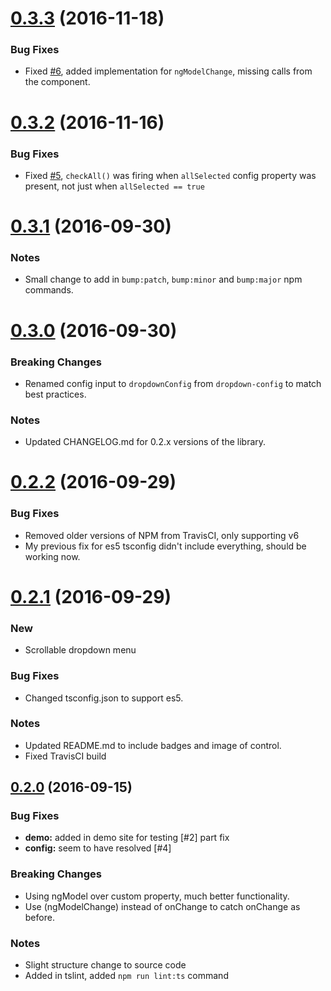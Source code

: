 <a name="0.3.3"></a>
# [0.3.3](https://github.com/andymeps/ng2-dropdown-multiselect/compare/v0.3.2...v0.3.3) (2016-11-18)

### Bug Fixes

* Fixed [#6](https://github.com/AndyMeps/ng2-dropdown-multiselect/issues/6), added implementation for 
`ngModelChange`, missing calls from the component.

<a name="0.3.2"></a>
# [0.3.2](https://github.com/andymeps/ng2-dropdown-multiselect/compare/v0.3.1...v0.3.2) (2016-11-16)

### Bug Fixes

* Fixed [#5](https://github.com/AndyMeps/ng2-dropdown-multiselect/issues/5), `checkAll()` was firing
when `allSelected` config property was present, not just when `allSelected == true`

<a name="0.3.1"></a>
# [0.3.1](https://github.com/andymeps/ng2-dropdown-multiselect/compare/v0.3.0...v0.3.1) (2016-09-30)

### Notes

* Small change to add in `bump:patch`, `bump:minor` and `bump:major` npm commands.

<a name="0.3.0"></a>
# [0.3.0](https://github.com/andymeps/ng2-dropdown-multiselect/compare/v0.2.2...v0.3.0) (2016-09-30)

### Breaking Changes

* Renamed config input to `dropdownConfig` from `dropdown-config` to match best practices.

### Notes

* Updated CHANGELOG.md for 0.2.x versions of the library.

<a name="0.2.2"></a>
# [0.2.2](https://github.com/andymeps/ng2-dropdown-multiselect/compare/v0.2.0...v0.2.2) (2016-09-29)

### Bug Fixes

* Removed older versions of NPM from TravisCI, only supporting v6
* My previous fix for es5 tsconfig didn't include everything, should be working now.

<a name="0.2.1"></a>
# [0.2.1](https://github.com/andymeps/ng2-dropdown-multiselect/compare/v0.2.0...v0.2.1) (2016-09-29)

### New

* Scrollable dropdown menu

### Bug Fixes

* Changed tsconfig.json to support es5.

### Notes

* Updated README.md to include badges and image of control.
* Fixed TravisCI build

<a name="0.2.0"></a>
## [0.2.0](https://github.com/andymeps/ng2-dropdown-multiselect/compare/v0.1.12...v0.2.0) (2016-09-15)

### Bug Fixes

* **demo:** added in demo site for testing [#2] part fix
* **config:** seem to have resolved [#4]

### Breaking Changes

* Using ngModel over custom property, much better functionality.
* Use (ngModelChange) instead of onChange to catch onChange as before.

### Notes

* Slight structure change to source code
* Added in tslint, added `npm run lint:ts` command
